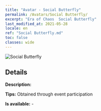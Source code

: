 ```yaml
---
title: "Avatar - Social Butterfly"
permalink: /Avatars/Social Butterfly/
excerpt: "Era of Chaos  Social Butterfly"
last_modified_at: 2021-05-28
locale: en
ref: "Social Butterfly.md"
toc: false
classes: wide
---
```

 ![Social Butterfly](/images/a/avatarFrame_31.png)

## Details

 **Description:**  

 **Tips:** Obtained through event participation 

 **Is available:**  - 

